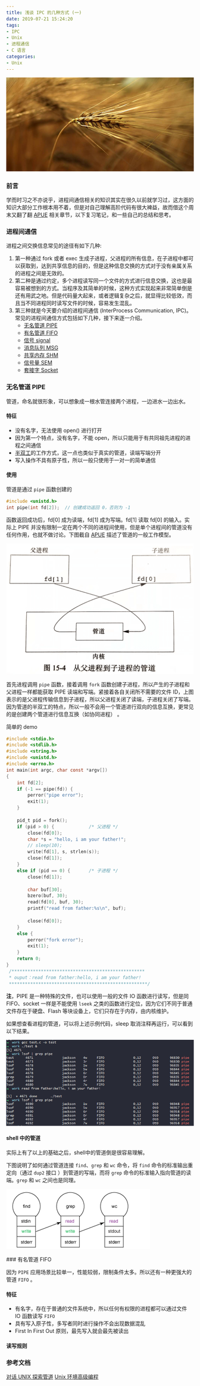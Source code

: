 ```yaml
---
title: 浅谈 IPC 的几种方式 (一)
date: 2019-07-21 15:24:20
tags: 
- IPC
- Unix
- 进程通信
- C 语言
categories:
- Unix
---
```


![](/images/background/barley.jpg)
### 前言
学而时习之不亦说乎，进程间通信相关的知识其实在很久以前就学习过，这方面的知识大部分工作根本用不着，但是对自己理解高阶代码有很大裨益，故而借这个周末又翻了翻 [APUE](https://book.douban.com/subject/1788421) 相关章节，以下复习笔记，和一些自己的总结和思考。

### 进程间通信
进程之间交换信息常见的途径有如下几种:
1. 第一种通过 fork 或者 exec 生成子进程，父进程的所有信息，在子进程中都可以获取到，达到共享信息的目的，但是这种信息交换的方式对于没有亲属关系的进程之间是无效的。
2. 第二种是通过约定，多个进程读写同一个文件的方式进行信息交换，这也是最容易被想到的方式。当程序及其简单的时候，这种方式实现起来非常简单倒是还有用武之地。但是代码量大起来，或者逻辑复杂之后，就显得比较低效，而且当不同进程同时读写文件的时候，容易发生混乱。
3. 第三种就是今天要介绍的进程间通信 (InterProcess Communication, IPC)。常见的进程间通信方式包括如下几种，接下来逐一介绍。
    - [无名管道 PIPE](#pipe) 
    - [有名管道 FIFO](#fifo) 
    - [信号 signal](#signal) 
    - [消息队列 MSG](#msg) 
    - [共享内存 SHM](#shm) 
    - [信号量 SEM](#sem) 
    - [套接字 Socket](#socket)

<span id="pipe"/>  


### 无名管道 PIPE

管道，命名就很形象，可以想象成一根水管连接两个进程，一边进水一边出水。

#### 特征
- 没有名字，无法使用 open() 进行打开
- 因为第一个特点，没有名字，不能 open，所以只能用于有共同祖先进程的进程之间通信
- [半双工](https://zh.wikipedia.org/w/index.php?title=%E9%9B%99%E5%B7%A5&oldformat=true&variant=zh-hans#%E5%8D%8A%E9%9B%99%E5%B7%A5)的工作方式，这一点也类似于真实的管道，读端写端分开
- 写入操作不具有原子性，所以一般只使用于一对一的简单通信

#### 使用
管道是通过 `pipe` 函数创建的
```c
#include <unistd.h>
int pipe(int fd[2]);  // 创建成功返回 0，否则为 -1
```
函数返回成功后，fd[0] 成为读端，fd[1] 成为写端。fd[1] 读取 fd[0] 的输入。实际上 PIPE 并没有限制一定在两个不同的进程间使用，但是单个进程间的管道没有任何作用，也就不做讨论。下图截自 [APUE](https://book.douban.com/subject/1788421) 描述了管道的一般工作模型。

![](/images/ipc/1.png)

首先进程调用 `pipe` 函数，接着调用 `fork` 函数创建子进程，所以产生的子进程和父进程一样都能获取 PIPE 读端和写端。紧接着各自关闭所不需要的文件 ID，上图表示的是父进程传输信息到子进程，所以父进程关闭了读端，子进程关闭了写端。因为管道的半双工的特点，所以一般不会用一个管道进行双向的信息互换，更常见的是创建两个管道进行信息互换（如协同进程） 。

简单的 demo

```c
#include <stdio.h>
#include <stdlib.h>
#include <string.h>
#include <unistd.h>
#include <errno.h>
int main(int argc, char const *argv[])
{
	int fd[2];
	if (-1 == pipe(fd)) {
		perror("pipe error");
		exit(1);
	}

	pid_t pid = fork();
	if (pid > 0) {             /* 父进程 */
		close(fd[0]);
		char *s = "hello, i am your father!";
		// sleep(10);
		write(fd[1], s, strlen(s));
		close(fd[1]);
	} 
	else if (pid == 0) {       /* 子进程 */
		close(fd[1]);
		
		char buf[30];
		bzero(buf, 30);
		read(fd[0], buf, 30);
		printf("read from father:%s\n", buf);
		
		close(fd[0]);
	}
	else {
		perror("fork error");
		exit(1);
	}
	return 0;
}
 /**************************************************
 * ouput：read from father:hello, i am your father!
 ****************************************************/
```

**注**，PIPE 是一种特殊的文件，也可以使用一般的文件 IO 函数进行读写，但是同 FIFO、socket 一样是不能使用 `lseek` 之类的函数进行定位，因为它们不同于普通文件存在于硬盘、Flash 等块设备上，它们只存在于内存，由内核维护。

如果想查看进程的管道，可以将上述示例代码，sleep 取消注释再运行，可以看到以下结果。

![](/images/ipc/2.png)

#### shell 中的管道

实际上有了以上的基础之后，shell中的管道倒是很容易理解。

下图说明了如何通过管道连接 `find`、`grep` 和 `wc` 命令，将 `find` 命令的标准输出重定向（通过 `dup2` 接口 ）到管道的写端，而将 `grep` 命令的标准输入指向管道的读端。`grep` 和 `wc` 之间也是同理。

![](/images/ipc/3.png)



<span id="fifo"/> 
### 有名管道 FIFO

因为 `PIPE` 应用场景比较单一，性能较弱，限制条件太多。所以还有一种更强大的管道 `FIFO` 。

#### 特征
- 有名字，存在于普通的文件系统中，所以任何有权限的进程都可以通过文件 IO 函数读写 `FIFO`
- 具有写入原子性，多写者同时进行操作不会出现数据混乱
- First In First Out 原则，最先写入就会最先被读出

#### 读写规则



### 参考文档

[对话 UNIX 探索管道](https://www.ibm.com/developerworks/cn/aix/library/au-spunix_pipeviewer/index.html)
[Unix 环境高级编程](https://book.douban.com/subject/1788421) 



















































